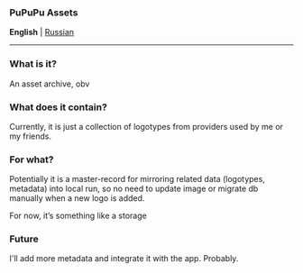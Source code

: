 ### PuPuPu Assets

__English__ | [Russian](./translations/README.RU.md)

---

### What is it?
An asset archive, obv

### What does it contain?
Currently, it is just a collection of logotypes from providers used by me or my friends.

### For what?
Potentially it is a master-record for mirroring related data (logotypes, metadata) into local run, so no need to update image or migrate db manually when a new logo is added.

For now, it’s something like a storage

### Future
I'll add more metadata and integrate it with the app. Probably.
